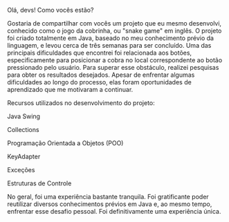 Olá, devs! Como vocês estão?

Gostaria de compartilhar com vocês um projeto que eu mesmo desenvolvi, conhecido como o jogo da cobrinha, ou "snake game" em inglês. O projeto foi criado totalmente em Java, baseado no meu conhecimento prévio da linguagem, e levou cerca de três semanas para ser concluído. Uma das principais dificuldades que encontrei foi relacionada aos botões, especificamente para posicionar a cobra no local correspondente ao botão pressionado pelo usuário. Para superar esse obstáculo, realizei pesquisas para obter os resultados desejados. Apesar de enfrentar algumas dificuldades ao longo do processo, elas foram oportunidades de aprendizado que me motivaram a continuar.

Recursos utilizados no desenvolvimento do projeto:

Java Swing

Collections

Programação Orientada a Objetos (POO)

KeyAdapter

Exceções

Estruturas de Controle

No geral, foi uma experiência bastante tranquila. Foi gratificante poder reutilizar diversos conhecimentos prévios em Java e, ao mesmo tempo, enfrentar esse desafio pessoal. Foi definitivamente uma experiência única.
